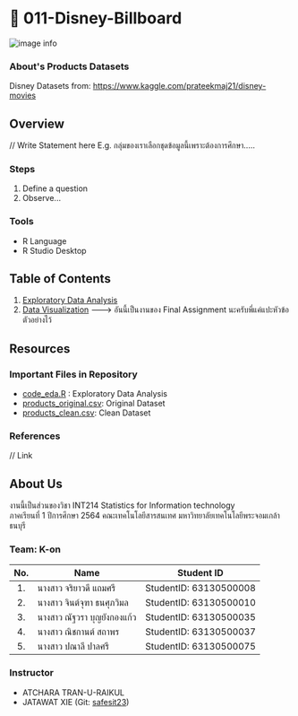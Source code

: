 # 🤡 011-Disney-Billboard
![image info](https://0fa3f547-a-62cb3a1a-s-sites.googlegroups.com/site/disneyclub1616101/2-wa/Disney_Wallpaper_by_xuigen.jpg?attachauth=ANoY7cqjPoRRTQU8ELIaM9Ij97hObB2O-VaG1mJYT405vjBYQf-8wFU8LR7P4irGjVHBUdNtkxzEVdVk8nHuRBEI8Fk9ojbe3r1g8_qDRmnP1C3-EjaQMM1PXeLAxOdOBbNvDFtOlAags51Wim_zIMLmKujmOsKuQ6c4utbhYm_1USWg1PxUZA_RfBsXDfmu_mETfefhAOxY53lq5aKtQYIE2LDwAH49hQ4XBN9bsOF6yNq6ejChtrlMea6fnf_Wb_bl2FfdF73I&attredirects=0)


### About's Products Datasets

Disney
Datasets from:
https://www.kaggle.com/prateekmaj21/disney-movies


## Overview

// Write Statement here
E.g. กลุ่มของเราเลือกชุดข้อมูลนี้เพราะต้องการศึกษา.....



### Steps

1. Define a question
2. Observe...



###  Tools

- R Language
- R Studio Desktop



## Table of Contents

1. [Exploratory Data Analysis](./01_explore.md)
2. [Data Visualization]() ---> อันนี้เป็นงานของ Final Assignment นะครับพี่แค่แปะหัวข้อตัวอย่างไว้

## Resources




### Important Files in Repository

- [code_eda.R](./code_eda.R) : Exploratory Data Analysis
- [products_original.csv](./products_original.csv): Original Dataset
- [products_clean.csv](./products_original.csv): Clean Dataset

### References

// Link



## About Us
งานนี้เป็นส่วนของวิชา INT214 Statistics for Information technology <br/> ภาคเรียนที่ 1 ปีการศึกษา 2564 คณะเทคโนโลยีสารสนเทศ มหาวิทยาลัยเทคโนโลยีพระจอมเกล้าธนบุรี



### Team: K-on
| No. | Name              | Student ID   |
|:---:|-------------------|--------------|
|1.   |นางสาว จริยาวดี แถมศรี| StudentID: 63130500008|
|2.   |นางสาว จินต์จุฑา ธนศุภวิมล |StudentID: 63130500010|
|3.   |นางสาว ณัฐวรา บุญยังกองแก้ว| StudentID: 63130500035|
|4.   |นางสาว ณิชกานต์ สถาพร |StudentID: 63130500037|
|5.   |นางสาว ปณาลี ปาลศรี |StudentID: 63130500075|


### Instructor
- ATCHARA TRAN-U-RAIKUL
- JATAWAT XIE (Git: [safesit23](https://github.com/safesit23))



